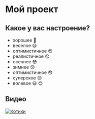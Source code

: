 # Мой проект

## Какое у вас настроение?
* хорошее :grimacing:
* веселое :smiley:
* оптимистичное :heart_eyes:
* реалистичное :worried:
* осеннее :flushed:
* зимнее :confused: 
* оптимистичное :flushed:
* суперское :heart_eyes:
* волевое :smiley:  :heart_eyes:

## Видео
[![Котики](https://proprikol.ru/wp-content/uploads/2020/08/krasivye-kartinki-kotikov-17.jpg)](https://youtu.be/YnS-QjaDuG4?t=1)

